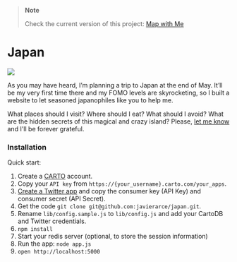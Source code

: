 > **Note**
> 
> Check the current version of this project: [Map with Me](https://github.com/javierarce/map-with-me)

Japan
==================================

![](https://raw.githubusercontent.com/javierarce/my-jp-trip/master/public/img/japan.gif)

As you may have heard, I’m planning a trip to Japan at the end of May. It’ll be my very first time there and my FOMO levels are skyrocketing, so I built a website to let seasoned japanophiles like you to help me.

What places should I visit? Where should I eat? What should I avoid? What are the hidden secrets of this magical and crazy island? Please, <a href="http://japan.javier.is">let me know</a> and I'll be forever grateful.

### Installation

Quick start:

1. Create a <a href="http://www.carto.com">CARTO</a> account.
2. Copy your `API key` from `https://{your_username}.carto.com/your_apps`.
3. <a href="https://apps.twitter.com/app/new">Create a Twitter app</a> and copy the consumer key (API Key) and consumer secret (API Secret).
4. Get the code `git clone git@github.com:javierarce/japan.git`.
5. Rename ```lib/config.sample.js``` to ```lib/config.js``` and add your CartoDB and Twitter credentials.
6. ```npm install```
7. Start your redis server (optional, to store the session information)
8. Run the app: ```node app.js```
9. ```open http://localhost:5000```

